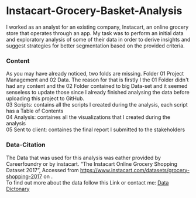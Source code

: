 # Instacart-Grocery-Basket-Analysis
I worked as an analyst for an existing company, Instacart, an online grocery store that operates through an app. My task was to perform an initial data and exploratory analysis of some of their data in order to derive insights and suggest strategies for better segmentation based on the provided criteria.
### Content
As you may have already noticed, two folds are missing. Folder 01 Project Management and 02 Data. The reason for that is firstly I the 01 Folder didn't had any content and the 02 Folder contained to big Data-set and it seemed senseless to update those since I already finished analysing the data before uploading this project to GitHub.  
03 Scripts: contains all the scripts I created during the analysis, each script has a Table of Contents  
04 Analysis: containes all the visualizations that I created during the analysis  
05 Sent to client: containes the final report I submitted to the stakeholders

### Data-Citation
The Data that was used for this analysis was eather provided by Careerfoundry or by instacart.
“The Instacart Online Grocery Shopping Dataset 2017”, Accessed from https://www.instacart.com/datasets/grocery-shopping-2017 on <date>.  
To find out more about the data follow this Link or contact me: [Data Dictonary](https://gist.github.com/jeremystan/c3b39d947d9b88b3ccff3147dbcf6c6b) 
